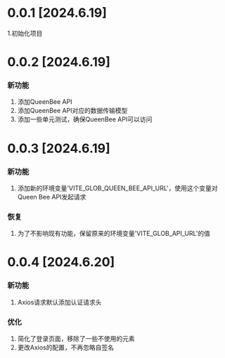 # 0.0.1 [2024.6.19]

1.初始化项目

# 0.0.2 [2024.6.19]

### 新功能

1. 添加QueenBee API
2. 添加QueenBee API对应的数据传输模型
3. 添加一些单元测试，确保QueenBee API可以访问

# 0.0.3 [2024.6.19]

### 新功能

1. 添加新的环境变量'VITE_GLOB_QUEEN_BEE_API_URL'，使用这个变量对Queen Bee API发起请求

### 恢复

1. 为了不影响现有功能，保留原来的环境变量'VITE_GLOB_API_URL'的值

# 0.0.4 [2024.6.20]

### 新功能

1. Axios请求默认添加认证请求头

### 优化

1. 简化了登录页面，移除了一些不使用的元素
2. 更改Axios的配置，不再忽略自签名
